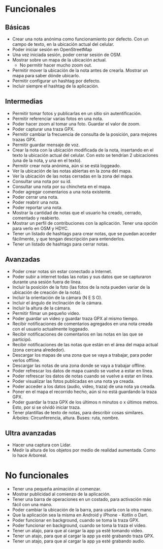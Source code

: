 # Funcionales

## Básicas

* Crear una nota anónima como funcionamiento por defecto. Con un campo de texto, en la ubicación actual del celular.
* Poder iniciar sesión en OpenStreetMap
* Una vez iniciada sesión, poder cerrar sesión de OSM.
* Mostrar sobre un mapa de la ubicación actual.
  * No permitir hacer mucho zoom out.
* Permitir mover la ubicación de la nota antes de crearla. Mostrar un mapa para saber dónde ubicarlo.
* Permitir configurar un hashtag por defecto.
* Incluir siempre el hashtag de la aplicación.

## Intermedias

* Permitir tomar fotos y publicarlas en un sitio sin autentificación.
* Permitir referenciar varias fotos en una nota.
* Poder hacer zoom al tomar una foto. Guardar el valor de zoom.
* Poder capturar una traza GPX.
* Permitir cambiar la frecuencia de consulta de la posición, para mejores trazas GPX.
* Permitir guardar mensaje de voz.
* Crear la nota con la ubicación modificada de la nota, insertando en el texto la ubicación actual del celular. Con esto se tendrían 2 ubicaciones (una de la nota, y una en el texto).
* Permitir crear nota anónima, aún si se está loggeado.
* Ver la ubicación de las notas abiertas en la zona del mapa.
* Ver la ubicación de las notas cerradas en la zona del mapa.
* Consultar una nota por su id.
* Consultar una nota por su chincheta en el mapa.
* Poder agregar comentarios a una nota existente.
* Poder cerrar una nota.
* Poder reabrir una nota.
* Poder reportar una nota.
* Mostrar la cantidad de notas que el usuario ha creado, cerrado, comentado y reabierto.
* Mostrar un perfil de contribuciones con la aplicación. Tener una opción para verlo en OSM y HDYC.
* Tener un listado de hashtags para crear notas, que se puedan acceder fácilmente, y que tengan descripción para entenderlos.
* Tener un listado de hashtags para cerrar notas.

## Avanzadas

* Poder crear notas sin estar conectado a Internet.
* Poder subir a internet todas las notas y sus datos que se capturaron durante una sesión fuera de línea.
* Incluir la posición de la foto (las fotos de la nota pueden variar de la ubicación de creación de la nota).
* Incluir la orientación de la cámara (N E S O).
* Incluir el ángulo de inclinación de la cámara.
* Incluir la altura de la cámara.
* Permitir filmar un pequeño video.
* Poder guardar un video y guardar traza GPX al mismo tiempo.
* Recibir notificaciones de comentarios agregados en una nota creada con el usuario actualmente loggeado.
* Recibir notificaciones de comentarios en las notas en las que se participó.
* Recibir notificaciones de las notas que están en el área del mapa actual (zona cercana alrededor).
* Descargar los mapas de una zona que se vaya a trabajar, para poder verlos offline.
* Descargar las notas de una zona donde se vaya a trabajar offline.
* Poder refrescar los datos de mapa cuando se vuelve a estar en línea.
* Poder refrescar los datos de notas cuando se vuelve a estar en línea.
* Poder visualizar las fotos publicadas en una nota ya creada.
* Poder acceder a los datos (audio, video, traza) de una nota ya creada.
* Poner en el mapa el recorrido hecho, aún si no está guardando la traza GPX.
* Poder guardar la traza GPX de los últimos n minutos o x últimos metros. Esto, por si se olvidó iniciar traza.
* Tener plantillas de texto de notas, para describir cosas similares. Árboles: Circunferencia, altura. Buses: ruta, nombre.

## Ultra avanzadas

* Hacer una captura con Lidar.
* Medir la altura de los objetos por medio de realidad aumentada. Como lo hace Arboreal.

# No funcionales

* Tener una pequeña animación al comenzar.
* Mostrar publicidad al comienzo de la aplicación.
* Tener una barra de operaciones en un costado, para activación más fácil con una mano.
* Poder cambiar la ubicación de la barra, para usarla con la otra mano.
* Que la aplicación sea la misma en Android y iPhone - Kotlin o Dart.
* Poder funcionar en background, cuando se toma la traza GPX.
* Poder funcionar en background, cuando se toma la traza el vídeo.
* Tener un atajo, para que al cargar la app ya esté tomando video.
* Tener un atajo, para que al cargar la app ya esté grabando traza GPX.
* Tener un atajo, para que al cargar la app ya esté grabando audio.
